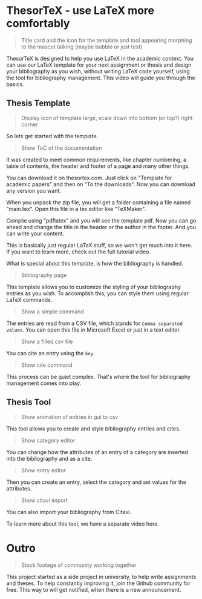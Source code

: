 # ThesorTeX - use LaTeX more comfortably

> Title card and the icon for the template and tool appearing
> morphing to the mascot talking (maybe bubble or just test)

ThesorTeX is designed to help you use LaTeX in the academic context. You can use our LaTeX template for your next assignment or thesis and design your bibliography as you wish, without writing LaTeX code yourself, using the tool for bibliography management. This video will guide you through the basics.

## Thesis Template

> Display icon of template large, scale down into bottom (or top?) right corner

So lets get started with the template.

> Show ToC of the documentation

It was created to meet common requirements, like chapter numbering, a table of contents, the header and footer of a page and many other things.

You can download it on thesortex.com. Just click on "Template for academic papers" and then on "To the downloads". Now you can download any version you want.

When you unpack the zip file, you will get a folder containing a file named "main.tex". Open this file in a tex editor like "TeXMaker".

Complie using "pdflatex" and you will see the template pdf. Now you can go ahead and change the title in the header or the author in the footer. And you can write your content.

This is basically just regular LaTeX stuff, so we won't get much into it here. If you want to learn more, check out the full tutorial video.

What is special about this template, is how the bibliography is handled.

> Bibliography page

This template allows you to customize the styling of your bibliography entries as you wish. To accomplish this, you can style them using regular LaTeX commands.

> Show a simple command

The entries are read from a CSV file, which stands for `Comma separated values`. You can open this file in Microsoft Excel or just in a text editor.

> Show a filled csv file

You can cite an entry using the `key`.

> Show cite command

This process can be quiet complex. That's where the tool for bibliography management comes into play.

## Thesis Tool

> Show animation of entries in gui to csv

This tool allows you to create and style bibliography entries and cites. 

> Show category editor

You can change how the attributes of an entry of a category are inserted into the bibliography and as a cite. 

> Show entry editor

Then you can create an entry, select the category and set values for the attributes.

> Show citavi import

You can also import your bibliography from Citavi.

To learn more about this tool, we have a separate video here.

# Outro

> Stock footage of community working together

This project started as a side project in university, to help write assignments and theses. To help constantly improving it, join the Github community for free. This way to will get notified, when there is a new announcement.
